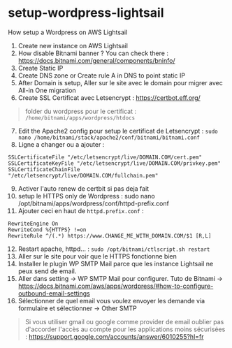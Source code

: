 
# setup-wordpress-lightsail
How setup a Wordpress on AWS Lightsail


1. Create new instance on AWS Lightsail
2. How disable Bitnami banner ? You can check there : https://docs.bitnami.com/general/components/bninfo/
3. Create Static IP
4. Create DNS zone or Create rule A in DNS to point static IP
5. After Domain is setup, Aller sur le site avec le domain pour migrer avec All-in One migration
6. Create SSL Certificat avec Letsencrypt : https://certbot.eff.org/
  > folder du wordpress pour le certificat : `/home/bitnami/apps/wordpress/htdocs`
7. Edit  the Apache2 config pour setup le certificat de Letsencrypt : 
 `sudo nano /home/bitnami/stack/apache2/conf/bitnami/bitnami.conf`
8. Ligne a changer ou a ajouter : 
```
SSLCertificateFile "/etc/letsencrypt/live/DOMAIN.COM/cert.pem"
SSLCertificateKeyFile "/etc/letsencrypt/live/DOMAIN.COM/privkey.pem"
SSLCertificateChainFile "/etc/letsencrypt/live/DOMAIN.COM/fullchain.pem"
```
9. Activer l'auto renew de certbit si pas deja fait
10. setup le HTTPS only de Wordpress : sudo nano /opt/bitnami/apps/wordpress/conf/httpd-prefix.conf
11. Ajouter ceci en haut de `httpd.prefix.conf` : 
```
RewriteEngine On
RewriteCond %{HTTPS} !=on
RewriteRule ^/(.*) https://www.CHANGE_ME_WITH_DOMAIN.COM/$1 [R,L]
```
12. Restart apache, httpd... : `sudo /opt/bitnami/ctlscript.sh restart`
13. Aller sur le site pour voir que le HTTPS fonctionne bien
14. Installer le plugin WP SMTP Mail parce que les instance Lightsail ne peux send de email.
15. Aller dans setting -> WP SMTP Mail pour configurer. Tuto de Bitnami -> https://docs.bitnami.com/aws/apps/wordpress/#how-to-configure-outbound-email-settings
16. Sélectionner de quel email vous voulez envoyer les demande via formulaire et sélectionner -> Other SMTP
> Si vous utiliser gmail ou google comme provider de email oublier pas d'accorder l'accès au compte pour les applications moins sécurisées : https://support.google.com/accounts/answer/6010255?hl=fr
